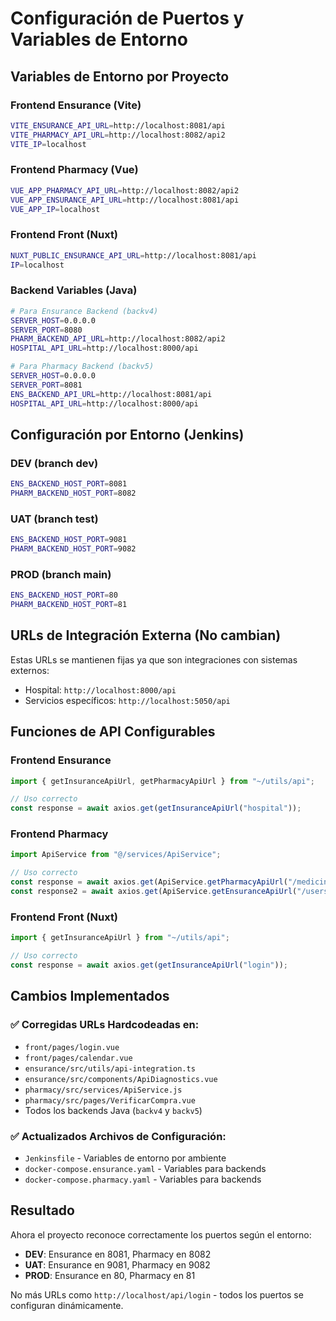 # Configuración de Puertos y Variables de Entorno

## Variables de Entorno por Proyecto

### Frontend Ensurance (Vite)

```bash
VITE_ENSURANCE_API_URL=http://localhost:8081/api
VITE_PHARMACY_API_URL=http://localhost:8082/api2
VITE_IP=localhost
```

### Frontend Pharmacy (Vue)

```bash
VUE_APP_PHARMACY_API_URL=http://localhost:8082/api2
VUE_APP_ENSURANCE_API_URL=http://localhost:8081/api
VUE_APP_IP=localhost
```

### Frontend Front (Nuxt)

```bash
NUXT_PUBLIC_ENSURANCE_API_URL=http://localhost:8081/api
IP=localhost
```

### Backend Variables (Java)

```bash
# Para Ensurance Backend (backv4)
SERVER_HOST=0.0.0.0
SERVER_PORT=8080
PHARM_BACKEND_API_URL=http://localhost:8082/api2
HOSPITAL_API_URL=http://localhost:8000/api

# Para Pharmacy Backend (backv5)
SERVER_HOST=0.0.0.0
SERVER_PORT=8081
ENS_BACKEND_API_URL=http://localhost:8081/api
HOSPITAL_API_URL=http://localhost:8000/api
```

## Configuración por Entorno (Jenkins)

### DEV (branch dev)

```bash
ENS_BACKEND_HOST_PORT=8081
PHARM_BACKEND_HOST_PORT=8082
```

### UAT (branch test)

```bash
ENS_BACKEND_HOST_PORT=9081
PHARM_BACKEND_HOST_PORT=9082
```

### PROD (branch main)

```bash
ENS_BACKEND_HOST_PORT=80
PHARM_BACKEND_HOST_PORT=81
```

## URLs de Integración Externa (No cambian)

Estas URLs se mantienen fijas ya que son integraciones con sistemas externos:

- Hospital: `http://localhost:8000/api`
- Servicios específicos: `http://localhost:5050/api`

## Funciones de API Configurables

### Frontend Ensurance

```javascript
import { getInsuranceApiUrl, getPharmacyApiUrl } from "~/utils/api";

// Uso correcto
const response = await axios.get(getInsuranceApiUrl("hospital"));
```

### Frontend Pharmacy

```javascript
import ApiService from "@/services/ApiService";

// Uso correcto
const response = await axios.get(ApiService.getPharmacyApiUrl("/medicines"));
const response2 = await axios.get(ApiService.getEnsuranceApiUrl("/users"));
```

### Frontend Front (Nuxt)

```javascript
import { getInsuranceApiUrl } from "~/utils/api";

// Uso correcto
const response = await axios.get(getInsuranceApiUrl("login"));
```

## Cambios Implementados

### ✅ Corregidas URLs Hardcodeadas en:

- `front/pages/login.vue`
- `front/pages/calendar.vue`
- `ensurance/src/utils/api-integration.ts`
- `ensurance/src/components/ApiDiagnostics.vue`
- `pharmacy/src/services/ApiService.js`
- `pharmacy/src/pages/VerificarCompra.vue`
- Todos los backends Java (`backv4` y `backv5`)

### ✅ Actualizados Archivos de Configuración:

- `Jenkinsfile` - Variables de entorno por ambiente
- `docker-compose.ensurance.yaml` - Variables para backends
- `docker-compose.pharmacy.yaml` - Variables para backends

## Resultado

Ahora el proyecto reconoce correctamente los puertos según el entorno:

- **DEV**: Ensurance en 8081, Pharmacy en 8082
- **UAT**: Ensurance en 9081, Pharmacy en 9082
- **PROD**: Ensurance en 80, Pharmacy en 81

No más URLs como `http://localhost/api/login` - todos los puertos se configuran dinámicamente.

